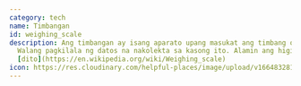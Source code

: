 ```yaml
---
category: tech
name: Timbangan
id: weighing_scale
description: Ang timbangan ay isang aparato upang masukat ang timbang o mass.
  Walang pagkilala ng datos na nakolekta sa kasong ito. Alamin ang higit pa
  [dito](https://en.wikipedia.org/wiki/Weighing_scale)
icon: https://res.cloudinary.com/helpful-places/image/upload/v1664832814/dtpr-icons/tech/weight_wz5wv8.svg
---
```

